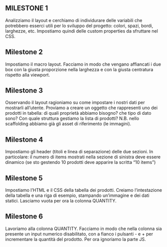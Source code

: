 ## MILESTONE 1

Analizziamo il layout e cerchiamo di individurare delle variabili che potrebbero esserci utili per lo sviluppo del progetto: colori, spazi, bordi, larghezze, etc. Impostiamo quindi delle custom properties da sfruttare nel CSS.

## Milestone 2

Impostiamo il macro layout. Facciamo in modo che vengano affiancati i due box con la giusta proporzione nella larghezza e con la giusta centratura rispetto alla viewport.

## Milestone 3

Osservando il layout ragioniamo su come impostare i nostri dati per mostrarli all’utente. Proviamo a creare un oggetto che rappresenti uno dei prodotti in tabella: di quali proprietà abbiamo bisogno? che tipo di dato sono? Con quale struttura gestiamo la lista di prodotti? N.B. nello scaffolding abbiamo già gli asset di riferimento (le immagini).

## Milestone 4

Impostiamo gli header (titoli e linea di separazione) delle due sezioni. In particolare:
il numero di items mostrati nella sezione di sinistra deve essere dinamico (se sto gestendo 10 prodotti deve apparire la scritta “10 items”)

## Milestone 5
Impostiamo l’HTML e il CSS della tabella dei prodotti. Creiamo l’intestazione della tabella e una riga di esempio, stampando un’immagine e dei dati statici. Lasciamo vuota per ora la colonna QUANTITY.

## Milestone 6
Lavoriamo alla colonna QUANTITY. Facciamo in modo che nella colonna sia presente un input numerico disabilitato, con a fianco i pulsanti - e + per incrementare la quantità del prodotto. Per ora ignoriamo la parte JS.